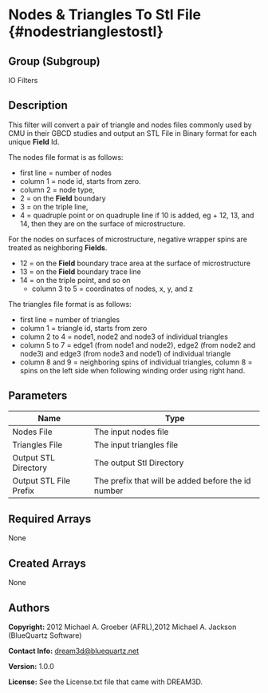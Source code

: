 Nodes & Triangles To Stl File {#nodestrianglestostl}
======

## Group (Subgroup) ##
IO Filters

## Description ##
This filter will convert a pair of triangle and nodes files commonly used by CMU in their GBCD studies and output an STL File in Binary format for each unique **Field** Id.

The nodes file format is as follows:

+  first line = number of nodes
+  column 1 = node id, starts from zero.
+  column 2 = node type,
  + 2 = on the **Field** boundary
  + 3 = on the triple line,
  + 4 = quadruple point or on quadruple line if 10 is added, eg + 12, 13, and 14, then they are on the surface of microstructure.

For the nodes on surfaces of microstructure, negative wrapper spins are treated as neighboring **Fields**.

+ 12 = on the **Field** boundary trace area at the surface of microstructure
+ 13 = on the **Field** boundary trace line
+ 14 = on the triple point, and so on
  - column 3 to 5 = coordinates of nodes, x, y, and z


The triangles file format is as follows:

-  first line = number of triangles
-  column 1 = triangle id, starts from zero
-  column 2 to 4 = node1, node2 and node3 of individual triangles
-  column 5 to 7 = edge1 (from node1 and node2), edge2 (from node2 and node3) and edge3 (from node3 and node1) of individual triangle
-  column 8 and 9 = neighboring spins of individual triangles, column 8 = spins on the left side when following winding order using right hand.

## Parameters ##

| Name | Type |
|------|------|
| Nodes File | The input nodes file |
| Triangles File | The input triangles file |
| Output STL Directory | The output Stl Directory |
| Output STL File Prefix | The prefix that will be added before the id number |


## Required Arrays ##
None

## Created Arrays ##
None

## Authors ##

**Copyright:** 2012 Michael A. Groeber (AFRL),2012 Michael A. Jackson (BlueQuartz Software)

**Contact Info:** dream3d@bluequartz.net

**Version:** 1.0.0

**License:**  See the License.txt file that came with DREAM3D.




